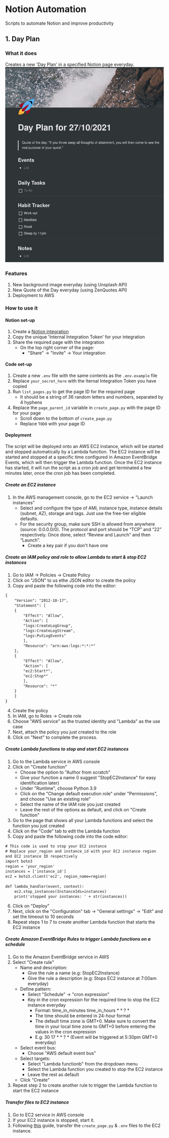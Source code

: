 # Notion Automation
Scripts to automate Notion and improve productivity

## 1. Day Plan
### What it does
Creates a new 'Day Plan' in a specified Notion page everyday.
![Day Plan format](/images/day-plan.png)
### Features
1. New background image everyday (using Unsplash API)
2. New Quote of the Day everyday (using ZenQuotes API)
3. Deployment to AWS
### How to use it
#### Notion set-up
1. Create a [Notion integration](https://www.notion.so/my-integrations)
2. Copy the unique 'Internal Integration Token' for your integration
3. Share the required page with the integration
    - On the top right corner of the page:
        - "Share" -> "Invite" -> Your integration
#### Code set-up
1. Create a new `.env` file with the same contents as the `.env.example` file
2. Replace `your_secret_here` with the Iternal Integration Token you have copied
3. Run `list_pages.py` to get the page ID for the required page
    - It should be a string of 36 random letters and numbers, separated by 4 hyphens
4. Replace the `page_parent_id` variable in `create_page.py` with the page ID for your page
    - Scroll down to the bottom of `create_page.py`
    - Replace `TODO` with your page ID
#### Deployment
The script will be deployed onto an AWS EC2 instance, which will be started and stopped automatically by a Lambda function. The EC2 instance will be started and stopped at a specific time configured in Amazon EventBridge Events, which will then trigger the Lambda function. Once the EC2 instance has started, it will run the script as a cron job and get terminated a few minutes later, once the cron job has been completed.
##### Create an EC2 instance
1. In the AWS management console, go to the EC2 service -> "Launch instances"
    - Select and configure the type of AMI, instance type, instance details (subnet, AZ), storage and tags. Just use the free-tier eligible defaults.
    - For the security group, make sure SSH is allowed from anywhere (source: 0.0.0.0/0). The protocol and port should be “TCP” and “22” respectively. Once done, select “Review and Launch” and then “Launch”.
        - Create a key pair if you don't have one

##### Create an IAM policy and role to allow Lambda to start & stop EC2 instances
1. Go to IAM -> Policies -> Create Policy
2. Click on "JSON" to us ethe JSON editor to create the policy
3. Copy and paste the following code into the editor:
```
{
    "Version": "2012-10-17",
    "Statement": [
    {
        "Effect": "Allow",
        "Action": [
        "logs:CreateLogGroup",
        "logs:CreateLogStream",
        "logs:PutLogEvents"
        ],
        "Resource": "arn:aws:logs:*:*:*"
    },
    {
        "Effect": "Allow",
        "Action": [
        "ec2:Start*",
        "ec2:Stop*"
        ],
        "Resource": "*"
    }
    ]
}
```
4. Create the policy
5. In IAM, go to Roles -> Create role
6. Choose "AWS service" as the trusted identity and "Lambda" as the use case
7. Next, attach the policy you just created to the role
8. Click on "Next" to complete the process.

##### Create Lambda functions to stop and start EC2 instances
1. Go to the Lambda service in AWS console
2. Click on "Create function"
    - Choose the option to "Author from scratch"
    - Give your function a name (I suggest "StopEC2Instance" for easy identification later)
    - Under "Runtime", choose Python 3.9
    - Click on the "Change default execution role" under "Permissions", and choose "Use an existing role"
    - Select the name of the IAM role you just created
    - Leave the rest of the options as default, and click on "Create function"
3. Go to the page that shows all your Lambda functions and select the function you just created
4. Click on the "Code" tab to edit the Lambda function
5. Copy and paste the following code into the code editor:
```
# This code is used to stop your EC2 instance
# Replace your_region and instance_id with your EC2 instance region and EC2 instance ID respectively
import boto3
region = 'your_region'
instances = ['instance_id']
ec2 = boto3.client('ec2', region_name=region)

def lambda_handler(event, context):
    ec2.stop_instances(InstanceIds=instances)
    print('stopped your instances: ' + str(instances))
```
6. Click on "Deploy"
7. Next, click on the "Configuration" tab -> "General settings" -> "Edit" and set the timeout to 10 seconds
8. Repeat steps 1 to 7 to create another Lambda function that starts the EC2 instance

##### Create Amazon EventBridge Rules to trigger Lambda functions on a schedule
1. Go to the Amazon EventBridge service in AWS
2. Select "Create rule"
    - Name and description:
        - Give the rule a name (e.g: StopEC2Instance)
        - Give the rule a description (e.g: Stops EC2 instance at 7:00am everyday)
    - Define pattern:
        - Select "Schedule" -> "cron expression"
        - Key in the cron expression for the required time to stop the EC2 instance everyday
            - Format: time_in_minutes time_in_hours * * ? *
            - The time should be entered in 24-hour format
            - The default time zone is GMT+0. Make sure to convert the time in your local time zone to GMT+0 before entering the values in the cron expression
            - E.g: 30 17 * * ? * (Event will be triggered at 5:30pm GMT+0 everyday)
    - Select event bus:
        - Choose "AWS default event bus"
    - Select targets:
        - Select "Lambda functionb" from the dropdown menu
        - Select the Lambda function you created to stop the EC2 instance
        - Leave the rest as default
    - Click "Create"
3. Repeat step 2 to create another rule to trigger the Lambda function to start the EC2 instance

##### Transfer files to EC2 instance
1. Go to EC2 service in AWS console
2. If your EC2 instance is stopped, start it.
3. Following [this](https://axeltan.com/how-to-transfer-files-from-your-computer-to-an-ec2-instance) guide, transfer the `create_page.py` & `.env` files to the EC2 instance.
